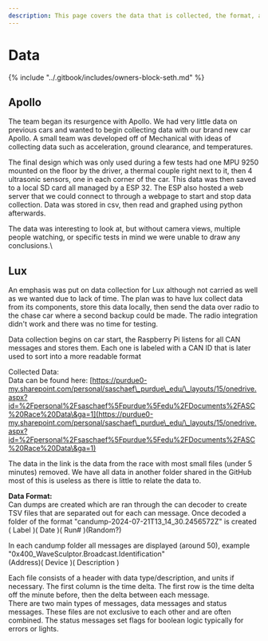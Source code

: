 ```yaml
---
description: This page covers the data that is collected, the format, and some analysis
---
```


# Data

{% include "../.gitbook/includes/owners-block-seth.md" %}

## Apollo

The team began its resurgence with Apollo. We had very little data on previous cars and wanted to begin collecting data with our brand new car Apollo. A small team was developed off of Mechanical with ideas of collecting data such as acceleration, ground clearance, and temperatures.&#x20;

The final design which was only used during a few tests had one MPU 9250 mounted on the floor by the driver, a thermal couple right next to it, then 4 ultrasonic sensors, one in each corner of the car. This data was then saved to a local SD card all managed by a ESP 32. The ESP also hosted a web server that we could connect to through a webpage to start and stop data collection. Data was stored in csv, then read and graphed using python afterwards.

The data was interesting to look at, but without camera views, multiple people watching, or specific tests in mind we were unable to draw any conclusions.\


## Lux

An emphasis was put on data collection for Lux although not carried as well as we wanted due to lack of time. The plan was to have lux collect data from its components, store this data locally, then send the data over radio to the chase car where a second backup could be made. The radio integration didn't work and there was no time for testing.

Data collection begins on car start, the Raspberry Pi listens for all CAN messages and stores them. Each one is labeled with a CAN ID that is later used to sort into a more readable format

Collected Data:\
Data can be found here: [https://purdue0-my.sharepoint.com/personal/saschaef\_purdue\_edu/\_layouts/15/onedrive.aspx?id=%2Fpersonal%2Fsaschaef%5Fpurdue%5Fedu%2FDocuments%2FASC%20Race%20Data\&ga=1](https://purdue0-my.sharepoint.com/personal/saschaef\_purdue\_edu/\_layouts/15/onedrive.aspx?id=%2Fpersonal%2Fsaschaef%5Fpurdue%5Fedu%2FDocuments%2FASC%20Race%20Data\&ga=1)

The data in the link is the data from the race with most small files (under 5 minutes) removed. We have all data in another folder shared in the GitHub most of this is useless as there is little to relate the data to.

**Data Format:**\
Can dumps are created which are ran through the can decoder to create TSV files that are separated out for each can message. Once decoded a folder of the format "candump-2024-07-21T13\_14\_30.2456572Z" is created\
(   Label   )(       Date    )(    Run#     )(Random?)

In each candump folder all messages are displayed (around 50), example "0x400\_WaveSculptor.Broadcast.Identification"\
(Address)(     Device     )(          Description            )

Each file consists of a header with data type/description, and units if necessary. The first column is the time delta. The first row is the time delta off the minute before, then the delta between each message.\
There are two main types of messages, data messages and status messages. These files are not exclusive to each other and are often combined. The status messages set flags for boolean logic typically for errors or lights.
